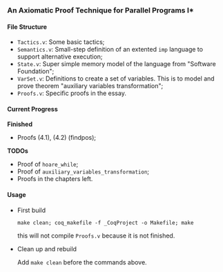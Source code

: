 ### An Axiomatic Proof Technique for Parallel Programs I*

#### File Structure

- `Tactics.v`: Some basic tactics;
- `Semantics.v`: Small-step definition of an extented `imp` language to support alternative execution;
- `State.v`: Super simple memory model of the language from "Software Foundation";
- `VarSet.v`: Definitions to create a set of variables. This is to model and prove theorem "auxiliary variables transformation";
- `Proofs.v`: Specific proofs in the essay.

#### Current Progress

**Finished**

- Proofs (4.1), (4.2) (findpos);

**TODOs**

- Proof of `hoare_while`;
- Proof of `auxiliary_variables_transformation`;
- Proofs in the chapters left.

#### Usage

- First build

    `make clean; coq_makefile -f _CoqProject -o Makefile; make `

    this will not compile `Proofs.v` because it is not finished.

- Clean up and rebuild

    Add `make clean` before the commands above.